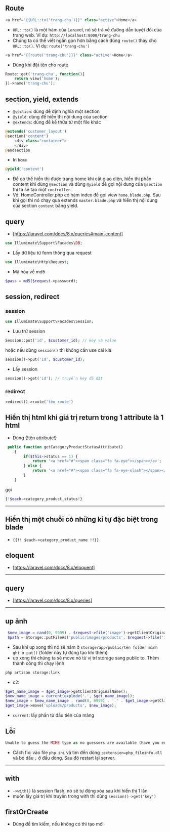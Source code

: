 ## Route

```php
<a href="{{URL::to('trang-chu')}}" class="active">Home</a>
```

-   `URL::to()` là một hàm của Laravel, nó sẽ trả về đường dẫn tuyệt đối của trang web. Ví dụ: `http://localhost:8000/trang-chu`
-   Chúng ta có thể viết ngắn gọn hơn bằng cách dùng `route()` thay cho `URL::to()`. Ví dụ: `route('trang-chu')`

```php
<a href="{{route('trang-chu')}}" class="active">Home</a>
```

-   Dùng khi đặt tên cho route

```php
Route::get('trang-chu', function(){
    return view('home');
})->name('trang-chu');
```

## section, yield, extends

-   `@section`: dùng để định nghĩa một section
-   `@yield`: dùng để hiển thị nội dung của section
-   `@extends`: dùng để kế thừa từ một file khác

```php
@extends('customer_layout')
@section('content')
    <div class="container">
    </div>
@endsection
```

-   In `home`

```php
@yield('content')
```

-   Để có thể hiển thị được trang home khi cắt giao diện, hiển thị phần content khi dùng `@section` và dùng `@yield` để gọi nội dung của `@section` thì ta sẽ tạo một `controller`.
-   Vd: HomeController.php có hàm index để gọi view `home.blade.php`. Sau khi gọi thì nó chạy qua extends `master.blade.php` và hiển thị nội dung của section `content` bằng yield.

## query

-   [https://laravel.com/docs/8.x/queries#main-content]

```php
use Illuminate\Support\Facades\DB;
```

-   Lấy dữ liệu từ form thông qua request

```php
use Illuminate\Http\Request;
```

-   Mã hóa về md5

```php
$pass = md5($request->password);
```

## session, redirect

### session

```php
use Illuminate\Support\Facades\Session;
```

-   Lưu trữ session

```php
Session::put('id', $customer_id); // key và value
```

hoặc nếu dùng `session()` thì không cần use cái kia

```php
session()->put('id', $customer_id);
```

-   Lấy session

```php
session()->get('id'); // truyền key đã đặt
```

### redirect

```php
redirect()->route('tên route')
```

## Hiển thị html khi giá trị return trong 1 attribute là 1 html

-   Dùng {!tên attribute!}

```php
 public function getCategoryProductStatusAttribute()
    {
        if($this->status == 1) {
            return '<a href="#"><span class="fa fa-eye"></span></a>';
        } else {
            return '<a href="#"><span class="fa fa-eye-slash"></span></a>';
        }
    }
```

gọi

```php
{!$each->category_product_status!}
```

---

## Hiển thị một chuỗi có những kí tự đặc biệt trong blade

-   `{{!! $each->category_product_name !!}}`

## eloquent

-   [https://laravel.com/docs/8.x/eloquent]

---

## query

-   [https://laravel.com/docs/8.x/queries]

---

## up ảnh

```php
 $new_image = rand(0, 9999) . $request->file('image')->getClientOriginalExtension();
 $path = Storage::putFileAs('public/images/products', $request->file('image'), $new_image);
```

-   Sau khi up xong thì nó sẽ nằm ở `storage/app/public/tên folder mình ghi ở put()` (folder này tự động tạo khi thêm)
-   up xong thì chúng ta sẽ move nó từ vị trí storage sang public to. Thêm thành công thì chạy lệnh

```bash
php artisan storage:link
```

-   c2:

```php
$get_name_image = $get_image->getClientOriginalName();
$new_name_image = current(explode('.', $get_name_image));
$new_image = $new_name_image . rand(0, 9999) . '.' . $get_image->getClientOriginalExtension();
$get_image->move('uploads/products', $new_image);
```

-   `current`: lấy phần tử đầu tiên của mảng

## Lỗi

```php
Unable to guess the MIME type as no guessers are available (have you enabled the php_fileinfo extension?)
```

-   Cách fix: vào file `php.ini` và tìm đến dòng `;extension=php_fileinfo.dll` và bỏ dấu `;` ở đầu dòng. Sau đó restart lại server.

---

## with

-   `->with()` là session flash, nó sẽ tự động xóa sau khi hiển thị 1 lần
-   muốn lấy giá trị khi truyền trong with thì dùng `session()->get('key')`

## firstOrCreate
- Dùng để tìm kiếm, nếu không có thì tạo mới
